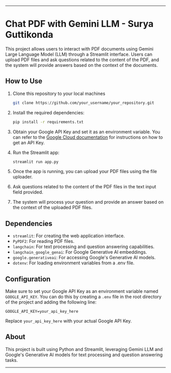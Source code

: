 

---

# Chat PDF with Gemini LLM - Surya Guttikonda

This project allows users to interact with PDF documents using Gemini Large Language Model (LLM) through a Streamlit interface. Users can upload PDF files and ask questions related to the content of the PDF, and the system will provide answers based on the context of the documents.

## How to Use

1. Clone this repository to your local machines

   ```bash
   git clone https://github.com/your_username/your_repository.git
   ```

2. Install the required dependencies:

   ```bash
   pip install -r requirements.txt
   ```

3. Obtain your Google API Key and set it as an environment variable. You can refer to the [Google Cloud documentation](https://cloud.google.com/docs/authentication/api-keys) for instructions on how to get an API Key.

4. Run the Streamlit app:

   ```bash
   streamlit run app.py
   ```

5. Once the app is running, you can upload your PDF files using the file uploader.

6. Ask questions related to the content of the PDF files in the text input field provided.

7. The system will process your question and provide an answer based on the context of the uploaded PDF files.

## Dependencies

- `streamlit`: For creating the web application interface.
- `PyPDF2`: For reading PDF files.
- `langchain`: For text processing and question answering capabilities.
- `langchain_google_genai`: For Google Generative AI embeddings.
- `google.generativeai`: For accessing Google's Generative AI models.
- `dotenv`: For loading environment variables from a .env file.

## Configuration

Make sure to set your Google API Key as an environment variable named `GOOGLE_API_KEY`. You can do this by creating a `.env` file in the root directory of the project and adding the following line:

```
GOOGLE_API_KEY=your_api_key_here
```

Replace `your_api_key_here` with your actual Google API Key.

## About

This project is built using Python and Streamlit, leveraging Gemini LLM and Google's Generative AI models for text processing and question answering tasks.

---
